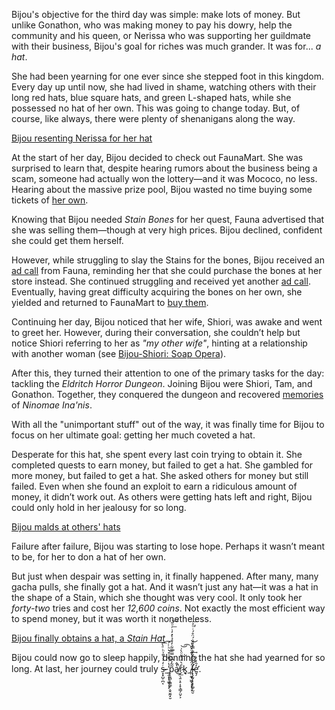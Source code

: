 Bijou's objective for the third day was simple: make lots of money. But unlike Gonathon, who was making money to pay his dowry, help the community and his queen, or Nerissa who was supporting her guildmate with their business, Bijou's goal for riches was much grander. It was for... *a hat*.

She had been yearning for one ever since she stepped foot in this kingdom. Every day up until now, she had lived in shame, watching others with their long red hats, blue square hats, and green L-shaped hats, while she possessed no hat of her own. This was going to change today. But, of course, like always, there were plenty of shenanigans along the way.

[Bijou resenting Nerissa for her hat](#embed:https://www.youtube.com/live/Tl7rUzJyc_0?t=141)

At the start of her day, Bijou decided to check out FaunaMart. She was surprised to learn that, despite hearing rumors about the business being a scam, someone had actually won the lottery—and it was Mococo, no less. Hearing about the massive prize pool, Bijou wasted no time buying some tickets of [her own](https://www.youtube.com/live/Tl7rUzJyc_0?feature=shared\&t=616).

Knowing that Bijou needed *Stain Bones* for her quest, Fauna advertised that she was selling them—though at very high prices. Bijou declined, confident she could get them herself.

However, while struggling to slay the Stains for the bones, Bijou received an [ad call](https://www.youtube.com/live/Tl7rUzJyc_0?feature=shared\&t=2340) from Fauna, reminding her that she could purchase the bones at her store instead. She continued struggling and received yet another [ad call](https://www.youtube.com/live/Tl7rUzJyc_0?feature=shared\&t=2565). Eventually, having great difficulty acquiring the bones on her own, she yielded and returned to FaunaMart to [buy them](https://www.youtube.com/live/Tl7rUzJyc_0?feature=shared\&t=3325).

Continuing her day, Bijou noticed that her wife, Shiori, was awake and went to greet her. However, during their conversation, she couldn’t help but notice Shiori referring to her as *"my other wife"*, hinting at a relationship with another woman (see [Bijou-Shiori: Soap Opera](#edge:shiori-bijou-right-2-left-2)).

After this, they turned their attention to one of the primary tasks for the day: tackling the *Eldritch Horror Dungeon*. Joining Bijou were Shiori, Tam, and Gonathon. Together, they conquered the dungeon and recovered [memories](https://www.youtube.com/live/Tl7rUzJyc_0?feature=shared\&t=12019) of *Ninomae Ina'nis*.

With all the "unimportant stuff" out of the way, it was finally time for Bijou to focus on her ultimate goal: getting her much coveted a hat.

Desperate for this hat, she spent every last coin trying to obtain it. She completed quests to earn money, but failed to get a hat. She gambled for more money, but failed to get a hat. She asked others for money but still failed. Even when she found an exploit to earn a ridiculous amount of money, it didn’t work out. As others were getting hats left and right, Bijou could only hold in her jealousy for so long.

[Bijou malds at others' hats](#embed:https://www.youtube.com/live/Tl7rUzJyc_0?t=9316)

Failure after failure, Bijou was starting to lose hope. Perhaps it wasn’t meant to be, for her to don a hat of her own.

But just when despair was setting in, it finally happened. After many, many gacha pulls, she finally got a hat. And it wasn’t just any hat—it was a hat in the shape of a Stain, which she thought was very cool. It only took her *forty-two* tries and cost her *12,600 coins*. Not exactly the most efficient way to spend money, but it was worth it nonetheless.

[Bijou finally obtains a hat, a *Stain Hat*](#embed:https://www.youtube.com/live/Tl7rUzJyc_0?t=22515)

Bijou could now go to sleep happily, donning the hat she had yearned for so long. At last, her journey could truly s̴̶͙͙̺̜̪͔ͬ̒̍̒̌̄̍ͪͣ̀͞͡\_͍̯̗̩̦͚̹͕̗̓̔ͥ͌̍͒͛ͪ͑́͜͞p̨͈̻͎̻͚̹͕̬̮̰͓̮͂͂̓͆ͮ̿̿͋̓ͤ̉̀̽̒̇ͬͦ̋͟͝a̸̔̂̚͜͟ŗ̷̠͉̱͕̠̩̟̖͇̗̤̬͕ͩ͛̒͗̈ͦ̀͗͜͝͡k͈͉\_̸̤̤̰̟͖̬͕͙̜͉ͭ̈̀ͤ́̍̆ͦ̌̋̉͢͝l̴̵̵̢̧̛̛̰̥͕͓̟͚̩̰̮̑ͭ́ͣ̐̐̿̽̐̐́̈̊́ͥͦ͐̕͞e̛̬̗̒̑̒̓.
